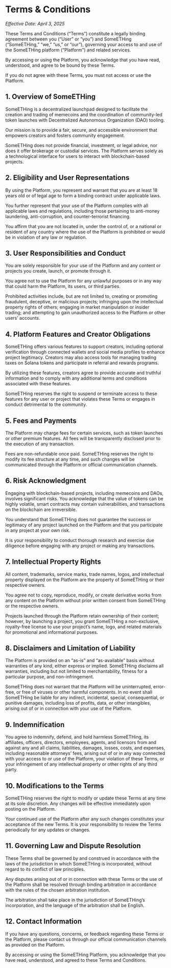 # Terms & Conditions

_Effective Date: April 3, 2025_

These Terms and Conditions (“Terms”) constitute a legally binding agreement between you (“User” or “you”) and SomeETHing (“SomeETHing,” “we,” “us,” or “our”), governing your access to and use of the SomeETHing platform (“Platform”) and related services.

By accessing or using the Platform, you acknowledge that you have read, understood, and agree to be bound by these Terms.

If you do not agree with these Terms, you must not access or use the Platform.

## 1. Overview of SomeETHing

SomeETHing is a decentralized launchpad designed to facilitate the creation and trading of memecoins and the coordination of community-led token launches with Decentralized Autonomous Organization (DAO) tooling.

Our mission is to provide a fair, secure, and accessible environment that empowers creators and fosters community engagement.

SomeETHing does not provide financial, investment, or legal advice, nor does it offer brokerage or custodial services. The Platform serves solely as a technological interface for users to interact with blockchain-based projects.

## 2. Eligibility and User Representations

By using the Platform, you represent and warrant that you are at least 18 years old or of legal age to form a binding contract under applicable laws.

You further represent that your use of the Platform complies with all applicable laws and regulations, including those pertaining to anti-money laundering, anti-corruption, and counter-terrorist financing.

You affirm that you are not located in, under the control of, or a national or resident of any country where the use of the Platform is prohibited or would be in violation of any law or regulation.

## 3. User Responsibilities and Conduct

You are solely responsible for your use of the Platform and any content or projects you create, launch, or promote through it.

You agree not to use the Platform for any unlawful purposes or in any way that could harm the Platform, its users, or third parties.

Prohibited activities include, but are not limited to, creating or promoting fraudulent, deceptive, or malicious projects; infringing upon the intellectual property rights of others; engaging in market manipulation or insider trading; and attempting to gain unauthorized access to the Platform or other users’ accounts.

## 4. Platform Features and Creator Obligations

SomeETHing offers various features to support creators, including optional verification through connected wallets and social media profiles to enhance project legitimacy. Creators may also access tools for managing trading taxes on Solana tokens and participate in referral and rewards programs.

By utilizing these features, creators agree to provide accurate and truthful information and to comply with any additional terms and conditions associated with these features.

SomeETHing reserves the right to suspend or terminate access to these features for any user or project that violates these Terms or engages in conduct detrimental to the community.

## 5. Fees and Payments

The Platform may charge fees for certain services, such as token launches or other premium features. All fees will be transparently disclosed prior to the execution of any transaction.

Fees are non-refundable once paid. SomeETHing reserves the right to modify its fee structure at any time, and such changes will be communicated through the Platform or official communication channels.

## 6. Risk Acknowledgment

Engaging with blockchain-based projects, including memecoins and DAOs, involves significant risks. You acknowledge that the value of tokens can be highly volatile, smart contracts may contain vulnerabilities, and transactions on the blockchain are irreversible.

You understand that SomeETHing does not guarantee the success or legitimacy of any project launched on the Platform and that you participate in any project at your own risk.

It is your responsibility to conduct thorough research and exercise due diligence before engaging with any project or making any transactions.

## 7. Intellectual Property Rights

All content, trademarks, service marks, trade names, logos, and intellectual property displayed on the Platform are the property of SomeETHing or their respective owners.

You agree not to copy, reproduce, modify, or create derivative works from any content on the Platform without prior written consent from SomeETHing or the respective owners.

Projects launched through the Platform retain ownership of their content; however, by launching a project, you grant SomeETHing a non-exclusive, royalty-free license to use your project’s name, logo, and related materials for promotional and informational purposes.

## 8. Disclaimers and Limitation of Liability

The Platform is provided on an “as-is” and “as-available” basis without warranties of any kind, either express or implied. SomeETHing disclaims all warranties, including but not limited to merchantability, fitness for a particular purpose, and non-infringement.

SomeETHing does not warrant that the Platform will be uninterrupted, error-free, or free of viruses or other harmful components. In no event shall SomeETHing be liable for any indirect, incidental, special, consequential, or punitive damages, including loss of profits, data, or other intangibles, arising out of or in connection with your use of the Platform.

## 9. Indemnification

You agree to indemnify, defend, and hold harmless SomeETHing, its affiliates, officers, directors, employees, agents, and licensors from and against any and all claims, liabilities, damages, losses, costs, and expenses, including reasonable attorneys’ fees, arising out of or in any way connected with your access to or use of the Platform, your violation of these Terms, or your infringement of any intellectual property or other rights of any third party.

## 10. Modifications to the Terms

SomeETHing reserves the right to modify or update these Terms at any time at its sole discretion. Any changes will be effective immediately upon posting on the Platform.

Your continued use of the Platform after any such changes constitutes your acceptance of the new Terms. It is your responsibility to review the Terms periodically for any updates or changes.

## 11. Governing Law and Dispute Resolution

These Terms shall be governed by and construed in accordance with the laws of the jurisdiction in which SomeETHing is incorporated, without regard to its conflict of law principles.

Any disputes arising out of or in connection with these Terms or the use of the Platform shall be resolved through binding arbitration in accordance with the rules of the chosen arbitration institution.

The arbitration shall take place in the jurisdiction of SomeETHing’s incorporation, and the language of the arbitration shall be English.

## 12. Contact Information

If you have any questions, concerns, or feedback regarding these Terms or the Platform, please contact us through our official communication channels as provided on the Platform.

By accessing or using the SomeETHing Platform, you acknowledge that you have read, understood, and agreed to these Terms and Conditions.
